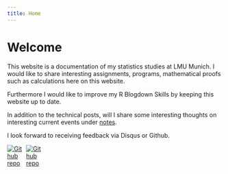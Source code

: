 ```yaml
---
title: Home
---
```

# Welcome
This website is a documentation of my statistics studies at LMU Munich. I would like to share interesting assignments, programs, mathematical proofs such as calculations here on this website.

Furthermore I would like to improve my R Blogdown Skills by keeping this website up to date.

In addition to the technical posts, will I share some interesting thoughts on interesting current events under [notes](/note/).

I look forward to receiving feedback via Disqus or Github.

[<img src="https://simpleicons.org/icons/github.svg" style="max-width:8%;min-width:40px;" alt="Github repo" />](https://github.com/MaxMLang)
[<img src="https://simpleicons.org/icons/instagram.svg" style="max-width:8%;min-width:40px;" alt="Github repo" />](https://instagram.com/maxtheshort)

